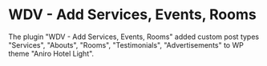 # WDV - Add Services, Events, Rooms
The plugin "WDV - Add Services, Events, Rooms" added custom post types "Services", "Abouts", "Rooms", "Testimonials", "Advertisements" to WP theme "Aniro Hotel Light".
